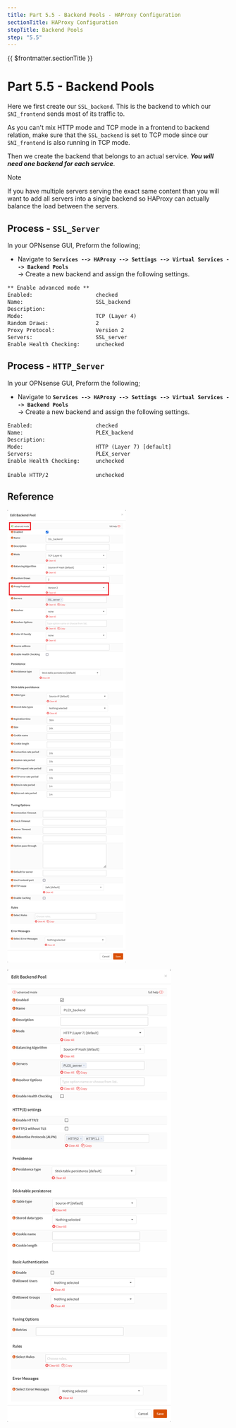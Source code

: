 ```yaml
---
title: Part 5.5 - Backend Pools - HAProxy Configuration
sectionTitle: HAProxy Configuration
stepTitle: Backend Pools
step: "5.5"
---
```


{{ $frontmatter.sectionTitle }}
# Part 5.5 - Backend Pools

Here we first create our `SSL_backend`. This is the backend to which our `SNI_frontend` sends most of its traffic to.

As you can't mix HTTP mode and TCP mode in a frontend to backend relation, make sure that the `SSL_backend` is set to TCP mode since our `SNI_frontend` is also running in TCP mode.

Then we create the backend that belongs to an actual service. _**You will need one backend for each service**_.

> [!NOTE] 
> If you have multiple servers serving the exact same content than you will want to add all servers into a single backend so HAProxy can actually balance the load between the servers.

## Process - `SSL_Server`

In your OPNsense GUI, Preform the following;

- Navigate to **`Services --> HAProxy --> Settings --> Virtual Services --> Backend Pools`**  
  -> Create a new backend and assign the following settings.

```text
** Enable advanced mode **
Enabled:                    checked
Name:                       SSL_backend
Description:                
Mode:                       TCP (Layer 4)
Random Draws:               2
Proxy Protocol:             Version 2
Servers:                    SSL_server
Enable Health Checking:     unchecked 
```

## Process - `HTTP_Server`

In your OPNsense GUI, Preform the following;

- Navigate to **`Services --> HAProxy --> Settings --> Virtual Services --> Backend Pools`**  
  -> Create a new backend and assign the following settings.

```text
Enabled:                    checked
Name:                       PLEX_backend
Description:                
Mode:                       HTTP (Layer 7) [default]
Servers:                    PLEX_server
Enable Health Checking:     unchecked 

Enable HTTP/2               unchecked
```

## Reference
![P005-007-HAProxy-Backends-SSL](assets/P005-007-HAProxy-Backends-SSL.png)

![P005-008-HAProxy-Backends-HTTP](assets/P005-008-HAProxy-Backends-HTTP.png)
